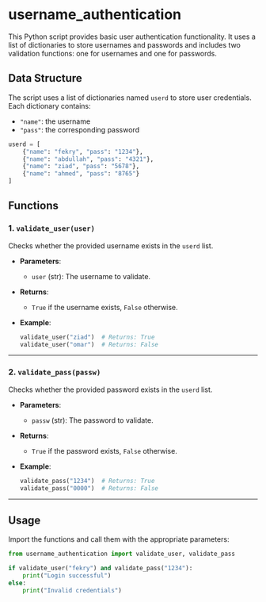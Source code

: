 
# username_authentication

This Python script provides basic user authentication functionality. It uses a list of dictionaries to store usernames and passwords and includes two validation functions: one for usernames and one for passwords.

## Data Structure

The script uses a list of dictionaries named `userd` to store user credentials. Each dictionary contains:
- `"name"`: the username
- `"pass"`: the corresponding password

```python
userd = [
    {"name": "fekry", "pass": "1234"},
    {"name": "abdullah", "pass": "4321"},
    {"name": "ziad", "pass": "5678"},
    {"name": "ahmed", "pass": "8765"}
]
```

## Functions

### 1. `validate_user(user)`
Checks whether the provided username exists in the `userd` list.

- **Parameters**:
  - `user` (str): The username to validate.

- **Returns**:
  - `True` if the username exists, `False` otherwise.

- **Example**:
  ```python
  validate_user("ziad")  # Returns: True
  validate_user("omar")  # Returns: False
  ```

---

### 2. `validate_pass(passw)`
Checks whether the provided password exists in the `userd` list.

- **Parameters**:
  - `passw` (str): The password to validate.

- **Returns**:
  - `True` if the password exists, `False` otherwise.

- **Example**:
  ```python
  validate_pass("1234")  # Returns: True
  validate_pass("0000")  # Returns: False
  ```

---

## Usage

Import the functions and call them with the appropriate parameters:

```python
from username_authentication import validate_user, validate_pass

if validate_user("fekry") and validate_pass("1234"):
    print("Login successful")
else:
    print("Invalid credentials")
```


